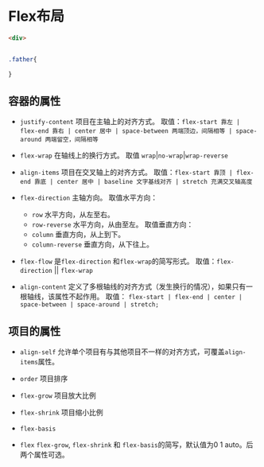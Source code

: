 # Flex布局
```html
<div>
```

```css

.father{
	
}
```
## 容器的属性
- `justify-content` 项目在主轴上的对齐方式。
	取值：`flex-start 靠左 | flex-end 靠右 | center 居中 | space-between 两端顶边，间隔相等 | space-around 两端留空，间隔相等 `

- `flex-wrap` 在轴线上的换行方式。
	取值 `wrap`|`no-wrap`|`wrap-reverse`
	
- `align-items` 项目在交叉轴上的对齐方式。
	取值：`flex-start 靠顶 | flex-end 靠底 | center 居中 | baseline 文字基线对齐 | stretch 充满交叉轴高度` 

- `flex-direction` 主轴方向。
	取值水平方向：
	- `row` 水平方向，从左至右。
	- `row-reverse` 水平方向，从由至左。
	取值垂直方向：
	- `column`  垂直方向，从上到下。
	- `column-reverse` 垂直方向，从下往上。

- `flex-flow`
	是`flex-direction` 和`flex-wrap`的简写形式。
	取值：`flex-direction` || `flex-wrap`

- `align-content` 定义了多根轴线的对齐方式（发生换行的情况），如果只有一根轴线，该属性不起作用。
取值： `flex-start | flex-end | center | space-between | space-around | stretch;`

## 项目的属性
- `align-self` 允许单个项目有与其他项目不一样的对齐方式，可覆盖`align-items`属性。

- `order` 项目排序

- `flex-grow` 项目放大比例

- `flex-shrink` 项目缩小比例

- `flex-basis`

- `flex` `flex-grow`, `flex-shrink` 和 `flex-basis`的简写，默认值为0 1 auto。后两个属性可选。

